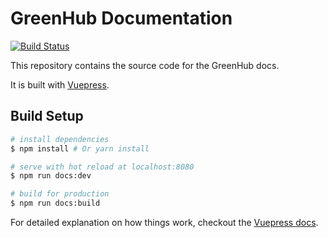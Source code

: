 # GreenHub Documentation

[![Build Status](https://travis-ci.org/greenhub-project/docs.svg?branch=master)](https://travis-ci.org/greenhub-project/docs)

This repository contains the source code for the GreenHub docs.

It is built with [Vuepress](https://vuepress.vuejs.org/).

## Build Setup

``` bash
# install dependencies
$ npm install # Or yarn install

# serve with hot reload at localhost:8080
$ npm run docs:dev

# build for production
$ npm run docs:build
```

For detailed explanation on how things work, checkout the [Vuepress docs](https://vuepress.vuejs.org/guide/).
